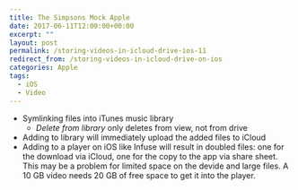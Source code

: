 ```yaml
---
title: The Simpsons Mock Apple
date: 2017-06-11T12:00:00+00:00
excerpt: ""
layout: post
permalink: /storing-videos-in-icloud-drive-ios-11
redirect_from: /storing-videos-in-icloud-drive-on-ios
categories: Apple
tags:
  - iOS
  - Video
---
```

- Symlinking files into iTunes music library
  - *Delete from library* only deletes from view, not from drive
- Adding to library will immediately upload the added files to iCloud
- Adding to a player on iOS like Infuse will result in doubled files: one for the download via iCloud, one for the copy to the app via share sheet. This may be a problem for limited space on the devide and large files. A 10 GB video needs 20 GB of free space to get it into the player.